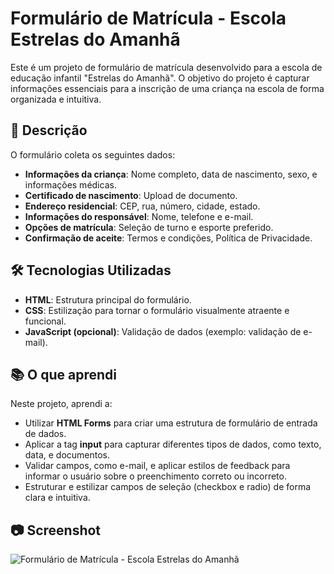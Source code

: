 # Formulário de Matrícula - Escola Estrelas do Amanhã

Este é um projeto de formulário de matrícula desenvolvido para a escola de educação infantil "Estrelas do Amanhã". O objetivo do projeto é capturar informações essenciais para a inscrição de uma criança na escola de forma organizada e intuitiva.

## 📑 Descrição

O formulário coleta os seguintes dados:
- **Informações da criança**: Nome completo, data de nascimento, sexo, e informações médicas.
- **Certificado de nascimento**: Upload de documento.
- **Endereço residencial**: CEP, rua, número, cidade, estado.
- **Informações do responsável**: Nome, telefone e e-mail.
- **Opções de matrícula**: Seleção de turno e esporte preferido.
- **Confirmação de aceite**: Termos e condições, Política de Privacidade.

## 🛠️ Tecnologias Utilizadas

- **HTML**: Estrutura principal do formulário.
- **CSS**: Estilização para tornar o formulário visualmente atraente e funcional.
- **JavaScript (opcional)**: Validação de dados (exemplo: validação de e-mail).

## 📚 O que aprendi

Neste projeto, aprendi a:
- Utilizar **HTML Forms** para criar uma estrutura de formulário de entrada de dados.
- Aplicar a tag **input** para capturar diferentes tipos de dados, como texto, data, e documentos.
- Validar campos, como e-mail, e aplicar estilos de feedback para informar o usuário sobre o preenchimento correto ou incorreto.
- Estruturar e estilizar campos de seleção (checkbox e radio) de forma clara e intuitiva.

## 📷 Screenshot

![Formulário de Matrícula - Escola Estrelas do Amanhã](./Forms-de-matrícula-escola.png)


